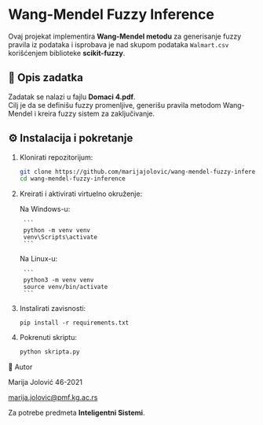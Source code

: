 # Wang-Mendel Fuzzy Inference

Ovaj projekat implementira **Wang-Mendel metodu** za generisanje fuzzy pravila iz podataka i isprobava je nad skupom podataka `Walmart.csv` korišćenjem biblioteke **scikit-fuzzy**.

## 📌 Opis zadatka
Zadatak se nalazi u fajlu **Domaci 4.pdf**.  
Cilj je da se definišu fuzzy promenljive, generišu pravila metodom Wang-Mendel i kreira fuzzy sistem za zaključivanje.

## ⚙️ Instalacija i pokretanje

1. Klonirati repozitorijum:
   
   ```bash
   git clone https://github.com/marijajolovic/wang-mendel-fuzzy-inference.git
   cd wang-mendel-fuzzy-inference
   ```

2. Kreirati i aktivirati virtuelno okruženje:
   
    Na Windows-u: 

        ```
        python -m venv venv
        venv\Scripts\activate
        ```

    Na Linux-u:

        ```
        python3 -m venv venv
        source venv/bin/activate
        ```

3. Instalirati zavisnosti:
   
    ```
    pip install -r requirements.txt
    ```

4. Pokrenuti skriptu:
 
   ```bash
   python skripta.py
    ```

👤 Autor

Marija Jolović 46-2021

marija.jolovic@pmf.kg.ac.rs

Za potrebe predmeta **Inteligentni Sistemi**.